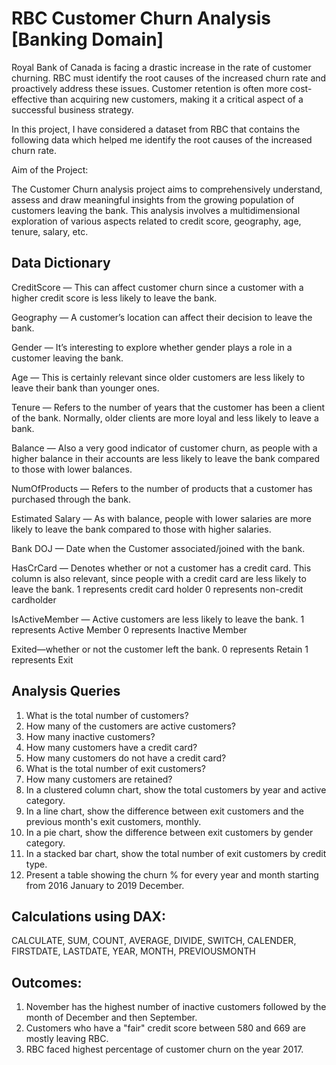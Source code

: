 # RBC Customer Churn Analysis [Banking Domain]

Royal Bank of Canada is facing a drastic increase in the rate of customer churning. RBC must identify the root causes of the increased churn rate and proactively address these issues. Customer retention is often more cost-effective than acquiring new customers, making it a critical aspect of a successful business strategy. 

In this project, I have considered a dataset from RBC that contains the following data which helped me identify the root causes of the increased churn rate. 

Aim of the Project:

The Customer Churn analysis project aims to comprehensively understand, assess and draw meaningful insights from the growing population of customers leaving the bank. This analysis involves a multidimensional exploration of various aspects related to credit score, geography, age, tenure, salary, etc. 

## Data Dictionary 

CreditScore — This can affect customer churn since a customer with a higher credit score is less likely to leave the bank.

Geography — A customer’s location can affect their decision to leave the bank. 

Gender — It’s interesting to explore whether gender plays a role in a customer leaving the bank.

Age — This is certainly relevant since older customers are less likely to leave their bank than younger ones.

Tenure — Refers to the number of years that the customer has been a client of the bank. Normally, older clients are more loyal and less likely to leave a bank.

Balance — Also a very good indicator of customer churn, as people with a higher balance in their accounts are less likely to leave the bank compared to those with lower balances.

NumOfProducts — Refers to the number of products that a customer has purchased through the bank. 

Estimated Salary — As with balance, people with lower salaries are more likely to leave the bank compared to those with higher salaries.

Bank DOJ — Date when the Customer associated/joined with the bank.

HasCrCard — Denotes whether or not a customer has a credit card. This column is also relevant, since people with a credit card are less likely to leave the bank.
1 represents credit card holder
0 represents non-credit cardholder

IsActiveMember — Active customers are less likely to leave the bank.
1 represents Active Member
0 represents Inactive Member

Exited—whether or not the customer left the bank.
0 represents Retain 
1 represents Exit

## Analysis Queries 

1. What is the total number of customers?
2. How many of the customers are active customers? 
3. How many inactive customers? 
4. How many customers have a credit card?
5. How many customers do not have a credit card?
6. What is the total number of exit customers?
7. How many customers are retained?
8. In a clustered column chart, show the total customers by year and active category. 
9. In a line chart, show the difference between exit customers and the previous month's exit customers, monthly.
10. In a pie chart, show the difference between exit customers by gender category. 
11. In a stacked bar chart, show the total number of exit customers by credit type. 
12. Present a table showing the churn % for every year and month starting from 2016 January to 2019 December. 

## Calculations using DAX: 

CALCULATE, SUM, COUNT, AVERAGE, DIVIDE, SWITCH, CALENDER, FIRSTDATE, LASTDATE, YEAR, MONTH, PREVIOUSMONTH

##  Outcomes: 

1. November has the highest number of inactive customers followed by the month of December and then September.
2. Customers who have a "fair" credit score between 580 and 669 are mostly leaving RBC.
3. RBC faced highest percentage of customer churn on the year 2017.

